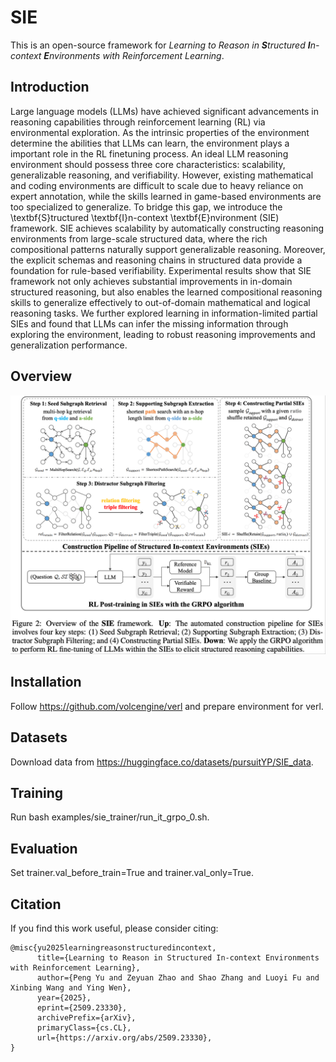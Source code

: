 # SIE

This is an open-source framework for *Learning to Reason in **S**tructured **I**n-context **E**nvironments with Reinforcement Learning*.


## Introduction
Large language models (LLMs) have achieved significant advancements in reasoning capabilities through reinforcement learning (RL) via environmental exploration. As the intrinsic properties of the environment determine the abilities that LLMs can learn, the environment plays a important role in the RL finetuning process. An ideal LLM reasoning environment should possess three core characteristics: scalability, generalizable reasoning, and verifiability. However, existing mathematical and coding environments are difficult to scale due to heavy reliance on expert annotation, while the skills learned in game-based environments are too specialized to generalize. To bridge this gap, we introduce the \textbf{S}tructured \textbf{I}n-context \textbf{E}nvironment (SIE) framework. SIE achieves scalability by automatically constructing reasoning environments from large-scale structured data, where the rich compositional patterns naturally support generalizable reasoning. Moreover, the explicit schemas and reasoning chains in structured data provide a foundation for rule-based verifiability. Experimental results show that SIE framework not only achieves substantial improvements in in-domain structured reasoning, but also enables the learned compositional reasoning skills to generalize effectively to out-of-domain mathematical and logical reasoning tasks. We further explored learning in information-limited partial SIEs and found that LLMs can infer the missing information through exploring the environment, leading to robust reasoning improvements and generalization performance.

## Overview
![](assets/SIE.png)

## Installation
Follow https://github.com/volcengine/verl and prepare environment for verl.

## Datasets
Download data from https://huggingface.co/datasets/pursuitYP/SIE_data.

## Training
Run bash examples/sie_trainer/run_it_grpo_0.sh.

## Evaluation 
Set trainer.val_before_train=True and trainer.val_only=True.

## Citation
If you find this work useful, please consider citing:
```
@misc{yu2025learningreasonstructuredincontext,
      title={Learning to Reason in Structured In-context Environments with Reinforcement Learning}, 
      author={Peng Yu and Zeyuan Zhao and Shao Zhang and Luoyi Fu and Xinbing Wang and Ying Wen},
      year={2025},
      eprint={2509.23330},
      archivePrefix={arXiv},
      primaryClass={cs.CL},
      url={https://arxiv.org/abs/2509.23330}, 
}
```